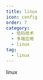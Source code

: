 ```yaml
---
title: linux
icon: config
order: 7
category:
  - 低码技术
  - 多端应用
  - linux
tag:
  - linux
---
```


linux